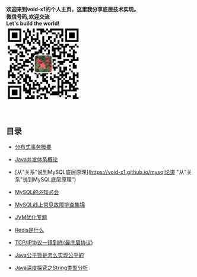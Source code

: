 
<b>欢迎来到void-x1的个人主页，这里我分享底层技术实现。<br>
微信号码,欢迎交流<br>Let's build the world!<br><img style="height:200px" src="imgs/wx_id.jpg"/>   <br><br></b><br>


目录
--

 
- [分布式事务概要](https://void-x1.github.io/分布式事务)

- [Java并发体系概论](https://void-x1.github.io/java并发概论)

- [从"关系"说到MySQL底层原理](https://void-x1.github.io/mysql论道 "从"关系"说到MySQL底层原理")

- [MySQL的必知必会](https://void-x1.github.io/mysql的必知必会 "Mysql的必知必会")

- [MySQL线上常见故障排查集锦](https://void-x1.github.io/mysql线上常见故障排查集锦 "MySQL线上常见故障排查集锦")

- [JVM优化专题](https://void-x1.github.io/jvm_op)

- [Redis是什么](https://void-x1.github.io/redis1)

- [TCP/IP协议一镜到底(最底层协议)](https://void-x1.github.io/tcpip)

- [Java公平锁是怎么实现公平的](https://void-x1.github.io/Java公平锁是怎么实现公平的)

- [Java深度探究之String类型分析](https://void-x1.github.io/Java深度探究String类型分析)
